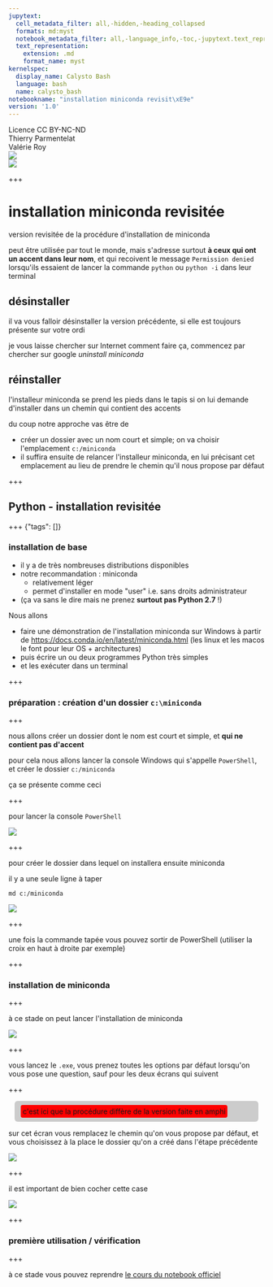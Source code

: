 ```yaml
---
jupytext:
  cell_metadata_filter: all,-hidden,-heading_collapsed
  formats: md:myst
  notebook_metadata_filter: all,-language_info,-toc,-jupytext.text_representation.jupytext_version,-jupytext.text_representation.format_version
  text_representation:
    extension: .md
    format_name: myst
kernelspec:
  display_name: Calysto Bash
  language: bash
  name: calysto_bash
notebookname: "installation miniconda revisit\xE9e"
version: '1.0'
---
```


<div class="licence">
<span>Licence CC BY-NC-ND</span>
<div style="display:grid">
    <span>Thierry Parmentelat</span>
    <span>Valérie Roy</span>
</div>
<div style="display:grid">
    <span><img src="media/inria-25-alpha.png" /></span>
    <span><img src="media/ensmp-25-alpha.png" /></span>
</div>
</div>

+++

# installation miniconda revisitée

version revisitée de la procédure d'installation de miniconda

peut être utilisée par tout le monde, mais s'adresse surtout **à ceux qui ont un accent dans leur nom**, et qui recoivent le message `Permission denied` lorsqu'ils essaient de lancer la commande `python` ou `python -i` dans leur terminal


## désinstaller 

il va vous falloir désinstaller la version précédente, si elle est toujours présente sur votre ordi

je vous laisse chercher sur Internet comment faire ça, commencez par chercher sur google *uninstall miniconda*

## réinstaller

l'installeur miniconda se prend les pieds dans le tapis si on lui demande d'installer dans un chemin qui contient des accents

du coup notre approche vas être de 

* créer un dossier avec un nom court et simple; on va choisir l'emplacement `c:/miniconda` 
* il suffira ensuite de relancer l'installeur miniconda, en lui précisant cet emplacement au lieu de prendre le chemin qu'il nous propose par défaut

+++

## Python - installation revisitée

+++ {"tags": []}

### installation de base

* il y a de très nombreuses distributions disponibles
* notre recommandation : miniconda  
  * relativement léger
  * permet d'installer en mode "user" i.e. sans droits administrateur
* (ça va sans le dire mais ne prenez **surtout pas Python 2.7** !) 


Nous allons

* faire une démonstration de l'installation miniconda sur Windows à partir de <https://docs.conda.io/en/latest/miniconda.html> (les linux et les macos le font pour leur OS + architectures)
* puis écrire un ou deux programmes Python très simples
* et les exécuter dans un terminal

+++

### préparation : création d'un dossier `c:\miniconda`

+++

nous allons créer un dossier dont le nom est court et simple, et **qui ne contient pas d'accent**

pour cela nous allons lancer la console Windows qui s'appelle `PowerShell`, et créer le dossier `c:/miniconda`

ça se présente comme ceci

+++

pour lancer la console `PowerShell`

![](media/fig-miniconda-powershell-locate.png)

+++

pour créer le dossier dans lequel on installera ensuite miniconda

il y a une seule ligne à taper

```console
md c:/miniconda
```

![](media/fig-miniconda-powershell-md.png)

+++

une fois la commande tapée vous pouvez sortir de PowerShell (utiliser la croix en haut à droite par exemple)

+++

### installation de miniconda

+++

à ce stade on peut lancer l'installation de miniconda

![](media/fig-miniconda-download.png)

+++

vous lancez le `.exe`, vous prenez toutes les options par défaut lorsqu'on vous pose une question, sauf pour les deux écrans qui suivent

+++

<div style="background-color:#cccccc; border-radius: 6px; margin:12px; padding: 12px;">

<span style="background-color:red; padding:4px; border-radius: 4px;">
c'est ici que la procédure diffère de la version faite en amphi 
</span>    
</div>

sur cet écran vous remplacez le chemin qu'on vous propose par défaut, et vous choisissez à la place le dossier qu'on a créé dans l'étape précédente

![](media/fig-miniconda-set-install-dir.png)

+++

il est important de bien cocher cette case

![](media/fig-miniconda-install.png)

+++

### première utilisation / vérification

+++

à ce stade vous pouvez reprendre [le cours du notebook officiel](0-02-outils)
